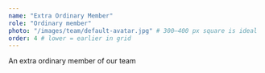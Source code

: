```yaml
---
name: "Extra Ordinary Member"
role: "Ordinary member"
photo: "/images/team/default-avatar.jpg" # 300–400 px square is ideal
order: 4 # lower = earlier in grid
---
```


An extra ordinary member of our team

